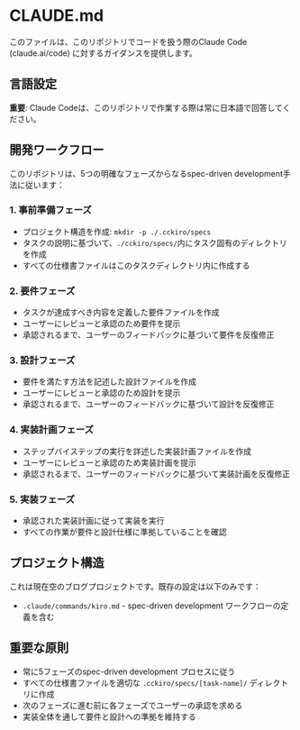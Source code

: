 # CLAUDE.md

このファイルは、このリポジトリでコードを扱う際のClaude Code (claude.ai/code) に対するガイダンスを提供します。

## 言語設定

**重要**: Claude Codeは、このリポジトリで作業する際は常に日本語で回答してください。

## 開発ワークフロー

このリポジトリは、5つの明確なフェーズからなるspec-driven development手法に従います：

### 1. 事前準備フェーズ
- プロジェクト構造を作成: `mkdir -p ./.cckiro/specs`
- タスクの説明に基づいて、`./cckiro/specs/`内にタスク固有のディレクトリを作成
- すべての仕様書ファイルはこのタスクディレクトリ内に作成する

### 2. 要件フェーズ
- タスクが達成すべき内容を定義した要件ファイルを作成
- ユーザーにレビューと承認のため要件を提示
- 承認されるまで、ユーザーのフィードバックに基づいて要件を反復修正

### 3. 設計フェーズ
- 要件を満たす方法を記述した設計ファイルを作成
- ユーザーにレビューと承認のため設計を提示
- 承認されるまで、ユーザーのフィードバックに基づいて設計を反復修正

### 4. 実装計画フェーズ
- ステップバイステップの実行を詳述した実装計画ファイルを作成
- ユーザーにレビューと承認のため実装計画を提示
- 承認されるまで、ユーザーのフィードバックに基づいて実装計画を反復修正

### 5. 実装フェーズ
- 承認された実装計画に従って実装を実行
- すべての作業が要件と設計仕様に準拠していることを確認

## プロジェクト構造

これは現在空のブログプロジェクトです。既存の設定は以下のみです：

- `.claude/commands/kiro.md` - spec-driven development ワークフローの定義を含む

## 重要な原則

- 常に5フェーズのspec-driven development プロセスに従う
- すべての仕様書ファイルを適切な `.cckiro/specs/[task-name]/` ディレクトリに作成
- 次のフェーズに進む前に各フェーズでユーザーの承認を求める
- 実装全体を通して要件と設計への準拠を維持する